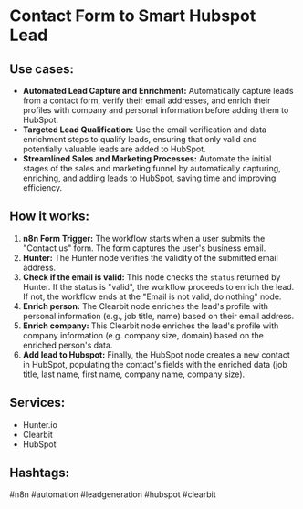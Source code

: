 # Contact Form to Smart Hubspot Lead

## Use cases:

- **Automated Lead Capture and Enrichment:** Automatically capture leads from a contact form, verify their email addresses, and enrich their profiles with company and personal information before adding them to HubSpot.
- **Targeted Lead Qualification:** Use the email verification and data enrichment steps to qualify leads, ensuring that only valid and potentially valuable leads are added to HubSpot.
- **Streamlined Sales and Marketing Processes:** Automate the initial stages of the sales and marketing funnel by automatically capturing, enriching, and adding leads to HubSpot, saving time and improving efficiency.

## How it works:

1.  **n8n Form Trigger:** The workflow starts when a user submits the "Contact us" form. The form captures the user's business email.
2.  **Hunter:** The Hunter node verifies the validity of the submitted email address.
3.  **Check if the email is valid:** This node checks the `status` returned by Hunter. If the status is "valid", the workflow proceeds to enrich the lead. If not, the workflow ends at the "Email is not valid, do nothing" node.
4.  **Enrich person:** The Clearbit node enriches the lead's profile with personal information (e.g., job title, name) based on their email address.
5.  **Enrich company:** This Clearbit node enriches the lead's profile with company information (e.g. company size, domain) based on the enriched person's data.
6.  **Add lead to Hubspot:** Finally, the HubSpot node creates a new contact in HubSpot, populating the contact's fields with the enriched data (job title, last name, first name, company name, company size).

## Services:

-   Hunter.io
-   Clearbit
-   HubSpot

## Hashtags:

#n8n #automation #leadgeneration #hubspot #clearbit
